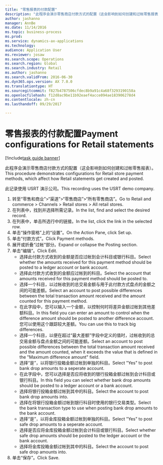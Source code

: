 ```yaml
--- 
title: "零售报表的付款配置"
description: "此程序会演示零售商店付款方式的配置（这会影响到如何创建和过帐零售报表）。"
author: jashanno
manager: AnnBe
ms.date: 11/14/2016
ms.topic: business-process
ms.prod: 
ms.service: dynamics-ax-applications
ms.technology: 
audience: Application User
ms.reviewer: josaw
ms.search.scope: Operations
ms.search.region: Global
ms.search.industry: Retail
ms.author: jashanno
ms.search.validFrom: 2016-06-30
ms.dyn365.ops.version: AX 7.0.0
ms.translationtype: HT
ms.sourcegitcommit: f827b4787506cfdec8b9a91c4a68f3293190158a
ms.openlocfilehash: f12d8ac9be11b92eaef4acce094ae183906278d4
ms.contentlocale: zh-cn
ms.lasthandoff: 09/29/2017

---
```

# <a name="payment-configurations-for-retail-statements"></a><span data-ttu-id="195e7-103">零售报表的付款配置</span><span class="sxs-lookup"><span data-stu-id="195e7-103">Payment configurations for Retail statements</span></span>

[!include[task guide banner](../includes/task-guide-banner.md)]

<span data-ttu-id="195e7-104">此程序会演示零售商店付款方式的配置（这会影响到如何创建和过帐零售报表）。</span><span class="sxs-lookup"><span data-stu-id="195e7-104">This procedure demonstrates configurations for Retail store payment methods, which affect how Retail statements get created and posted.</span></span>

<span data-ttu-id="195e7-105">此记录使用 USRT 演示公司。</span><span class="sxs-lookup"><span data-stu-id="195e7-105">This recording uses the USRT demo company.</span></span>

1. <span data-ttu-id="195e7-106">转至“零售和商业”>“渠道”>“零售商店”>“所有零售商店”。</span><span class="sxs-lookup"><span data-stu-id="195e7-106">Go to Retail and commerce > Channels > Retail stores > All retail stores.</span></span>
2. <span data-ttu-id="195e7-107">在列表中，找到并选择所需记录。</span><span class="sxs-lookup"><span data-stu-id="195e7-107">In the list, find and select the desired record.</span></span>
3. <span data-ttu-id="195e7-108">在列表中，单击所选行中的链接。</span><span class="sxs-lookup"><span data-stu-id="195e7-108">In the list, click the link in the selected row.</span></span>
4. <span data-ttu-id="195e7-109">单击“操作窗格”上的“设置”。</span><span class="sxs-lookup"><span data-stu-id="195e7-109">On the Action Pane, click Set up.</span></span>
5. <span data-ttu-id="195e7-110">单击“付款方式”。</span><span class="sxs-lookup"><span data-stu-id="195e7-110">Click Payment methods.</span></span>
6. <span data-ttu-id="195e7-111">展开或折叠“过帐”部分。</span><span class="sxs-lookup"><span data-stu-id="195e7-111">Expand or collapse the Posting section.</span></span>
7. <span data-ttu-id="195e7-112">单击“编辑”。</span><span class="sxs-lookup"><span data-stu-id="195e7-112">Click Edit.</span></span>
    * <span data-ttu-id="195e7-113">选择此付款方式收到的金额是否应过帐到会计科目或银行科目。</span><span class="sxs-lookup"><span data-stu-id="195e7-113">Select whether the amounts received for this payment method should be posted to a ledger account or bank account.</span></span>  
    * <span data-ttu-id="195e7-114">选择此付款方式收到的金额应过帐到的科目。</span><span class="sxs-lookup"><span data-stu-id="195e7-114">Select the account that amounts received for this payment method should be posted to.</span></span>  
    * <span data-ttu-id="195e7-115">选择一个科目，以过帐收到的总交易金额与用于此付款方式盘点的金额之间的可能差额。</span><span class="sxs-lookup"><span data-stu-id="195e7-115">Select an account to post possible differences between the total transaction amount received and the amount counted for this payment method.</span></span>  
    * <span data-ttu-id="195e7-116">在此字段中，您可以输入一个金额，以控制何时将差异金额过帐到其他差额科目。</span><span class="sxs-lookup"><span data-stu-id="195e7-116">In this field you can enter an amount to control when the difference amount should be posted to another difference account.</span></span> <span data-ttu-id="195e7-117">您可以使用这个跟踪较大差额。</span><span class="sxs-lookup"><span data-stu-id="195e7-117">You can use this to track big differences.</span></span>  
    * <span data-ttu-id="195e7-118">选择一个科目，以便在超过“最大差额”字段中定义的值时，过帐收到的总交易金额与盘点金额之间的可能差额。</span><span class="sxs-lookup"><span data-stu-id="195e7-118">Select an account to post possible differences between the total transaction amount received and the amount counted, when it exceeds the value that is defined in the "Maximum difference amount" field.</span></span>  
    * <span data-ttu-id="195e7-119">选择“是”，以将银行投箱金额过帐到单独的科目。</span><span class="sxs-lookup"><span data-stu-id="195e7-119">Select "Yes" to post bank drop amounts to a seperate account.</span></span>  
    * <span data-ttu-id="195e7-120">在此字段中，您可以选择是否应将收到的银行投箱金额过帐到会计科目或银行科目。</span><span class="sxs-lookup"><span data-stu-id="195e7-120">In this field you can select whether bank drop amounts should be posted to a ledger account or a bank account.</span></span>  
    * <span data-ttu-id="195e7-121">选择将银行投箱金额过帐到其中的科目。</span><span class="sxs-lookup"><span data-stu-id="195e7-121">Select the account to post bank drop amounts into.</span></span>  
    * <span data-ttu-id="195e7-122">选择在将银行投箱金额过帐到银行科目时使用的银行交易类型。</span><span class="sxs-lookup"><span data-stu-id="195e7-122">Select the bank transaction type to use when posting bank drop amounts to the bank account.</span></span>  
    * <span data-ttu-id="195e7-123">选择“是”，以将金库投箱金额过帐到单独的科目。</span><span class="sxs-lookup"><span data-stu-id="195e7-123">Select "Yes" to post safe drop amounts to a seperate account.</span></span>  
    * <span data-ttu-id="195e7-124">选择是否应将金库投箱金额过帐到会计科目或银行科目。</span><span class="sxs-lookup"><span data-stu-id="195e7-124">Select whether safe drop amounts should be posted to the ledger account or the bank account.</span></span>  
    * <span data-ttu-id="195e7-125">选择将金库投箱金额过帐到其中的科目。</span><span class="sxs-lookup"><span data-stu-id="195e7-125">Select the account to post safe drop amounts into.</span></span>  
8. <span data-ttu-id="195e7-126">单击“保存”。</span><span class="sxs-lookup"><span data-stu-id="195e7-126">Click Save.</span></span>


